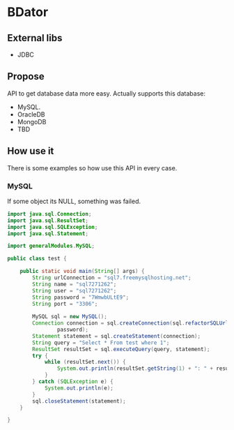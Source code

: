 # BDator
## External libs
 - JDBC
 
## Propose
API to get database data more easy. Actually supports this database:
 - MySQL.
 - OracleDB
 - MongoDB
 - TBD

## How use it
There is some examples so how use this API in every case.

### MySQL
If some object its NULL, something was failed.

```java
import java.sql.Connection;
import java.sql.ResultSet;
import java.sql.SQLException;
import java.sql.Statement;

import generalModules.MySQL;

public class test {

	public static void main(String[] args) {
		String urlConnection = "sql7.freemysqlhosting.net";
		String name = "sql7271262";
		String user = "sql7271262";
		String password = "7WmwbULtE9";
		String port = "3306";
		
		MySQL sql = new MySQL();
		Connection connection = sql.createConnection(sql.refactorSQLUrlConnection(urlConnection, port, name), user,
				password);
		Statement statement = sql.createStatement(connection);
		String query = "Select * From test where 1";
		ResultSet resultSet = sql.executeQuery(query, statement);
		try {
			while (resultSet.next()) {
				System.out.println(resultSet.getString(1) + ": " + resultSet.getString(2));
			}
		} catch (SQLException e) {
			System.out.println(e);
		}
		sql.closeStatement(statement);
	}

}

```